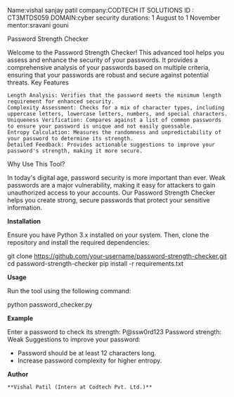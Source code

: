 Name:vishal sanjay patil
company:CODTECH IT SOLUTIONS 
ID : CT3MTDS059
DOMAIN:cyber security
durations: 1 August to 1 November 
mentor:sravani gouni



Password Strength Checker

Welcome to the Password Strength Checker! This advanced tool helps you assess and enhance the security of your passwords. It provides a comprehensive analysis of your passwords based on multiple criteria, ensuring that your passwords are robust and secure against potential threats.
Key Features

    Length Analysis: Verifies that the password meets the minimum length requirement for enhanced security.
    Complexity Assessment: Checks for a mix of character types, including uppercase letters, lowercase letters, numbers, and special characters.
    Uniqueness Verification: Compares against a list of common passwords to ensure your password is unique and not easily guessable.
    Entropy Calculation: Measures the randomness and unpredictability of your password to determine its strength.
    Detailed Feedback: Provides actionable suggestions to improve your password's strength, making it more secure.

Why Use This Tool?

In today's digital age, password security is more important than ever. Weak passwords are a major vulnerability, making it easy for attackers to gain unauthorized access to your accounts. Our Password Strength Checker helps you create strong, secure passwords that protect your sensitive information.


**Installation**

Ensure you have Python 3.x installed on your system. Then, clone the repository and install the required dependencies:

git clone https://github.com/your-username/password-strength-checker.git
cd password-strength-checker
pip install -r requirements.txt

**Usage**

Run the tool using the following command:

python password_checker.py


**Example**

Enter a password to check its strength: P@ssw0rd123
Password strength: Weak
Suggestions to improve your password:
 - Password should be at least 12 characters long.
 - Increase password complexity for higher entropy.

**Author**

    **Vishal Patil (Intern at Codtech Pvt. Ltd.)**
